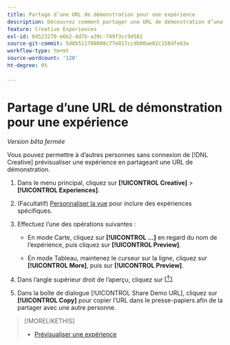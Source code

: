 ```yaml
---
title: Partage d’une URL de démonstration pour une expérience
description: Découvrez comment partager une URL de démonstration d’une expérience.
feature: Creative Experiences
exl-id: 0d523270-e6b2-4d7b-a39c-749f3cc94561
source-git-commit: 5d8b511708008c77e817ccdb00ae02c158dfe63e
workflow-type: tm+mt
source-wordcount: '120'
ht-degree: 0%

---
```


# Partage d’une URL de démonstration pour une expérience

*Version bêta fermée*

Vous pouvez permettre à d’autres personnes sans connexion de [!DNL Creative] prévisualiser une expérience en partageant une URL de démonstration.

1. Dans le menu principal, cliquez sur **[!UICONTROL Creative]** > **[!UICONTROL Experiences]**.

1. (Facultatif) [Personnaliser la vue](/help/creative/introduction/customize-data-views.md) pour inclure des expériences spécifiques.

1. Effectuez l’une des opérations suivantes :

   * En mode Carte, cliquez sur **[!UICONTROL ...]** en regard du nom de l’expérience, puis cliquez sur **[!UICONTROL Preview]**.

   * En mode Tableau, maintenez le curseur sur la ligne, cliquez sur **[!UICONTROL More]**, puis sur **[!UICONTROL Preview]**.

1. Dans l’angle supérieur droit de l’aperçu, cliquez sur ![Partager](/help/creative/assets/share.png "Partager").

1. Dans la boîte de dialogue [!UICONTROL Share Demo URL], cliquez sur **[!UICONTROL Copy]** pour copier l’URL dans le presse-papiers afin de la partager avec une autre personne.

>[!MORELIKETHIS]
>
>* [Prévisualiser une expérience](/help/creative/experiences/experience-preview.md)
